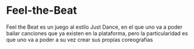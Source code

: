 # Feel-the-Beat

Feel the Beat es un juego al estilo Just Dance, en el que uno va a poder bailar canciones que ya existen en la plataforma, pero la particularidad es que uno va a poder a su vez crear sus propias coreografias 
